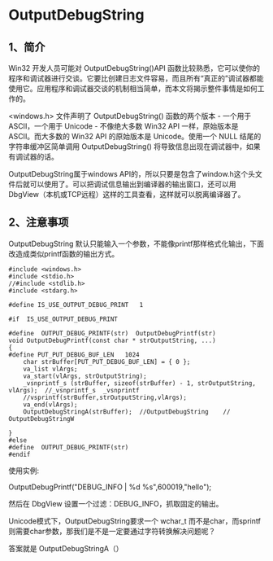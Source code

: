 # OutputDebugString

## 1、简介
Win32 开发人员可能对 OutputDebugString()API 函数比较熟悉，它可以使你的程序和调试器进行交谈。它要比创建日志文件容易，而且所有“真正的”调试器都能使用它。应用程序和调试器交谈的机制相当简单，而本文将揭示整件事情是如何工作的。

<windows.h> 文件声明了 OutputDebugString() 函数的两个版本 - 一个用于 ASCII，一个用于 Unicode - 不像绝大多数 Win32 API 一样，原始版本是 ASCII。而大多数的 Win32 API 的原始版本是 Unicode。使用一个 NULL 结尾的字符串缓冲区简单调用 OutputDebugString() 将导致信息出现在调试器中，如果有调试器的话。

OutputDebugString属于windows API的，所以只要是包含了window.h这个头文件后就可以使用了。可以把调试信息输出到编译器的输出窗口，还可以用DbgView（本机或TCP远程）这样的工具查看，这样就可以脱离编译器了。  

## 2、注意事项
OutputDebugString 默认只能输入一个参数，不能像printf那样格式化输出，下面改造成类似printf函数的输出方式。
```
#include <windows.h>
#include <stdio.h>
//#include <stdlib.h>
#include <stdarg.h>
 
#define IS_USE_OUTPUT_DEBUG_PRINT   1
 
#if  IS_USE_OUTPUT_DEBUG_PRINT 
 
#define  OUTPUT_DEBUG_PRINTF(str)  OutputDebugPrintf(str)
void OutputDebugPrintf(const char * strOutputString, ...)
{
#define PUT_PUT_DEBUG_BUF_LEN   1024
	char strBuffer[PUT_PUT_DEBUG_BUF_LEN] = { 0 };
	va_list vlArgs;
	va_start(vlArgs, strOutputString);
	_vsnprintf_s (strBuffer, sizeof(strBuffer) - 1, strOutputString, vlArgs);  //_vsnprintf_s  _vsnprintf
	//vsprintf(strBuffer,strOutputString,vlArgs);
	va_end(vlArgs);
	OutputDebugStringA(strBuffer);  //OutputDebugString    // OutputDebugStringW
 
}
#else 
#define  OUTPUT_DEBUG_PRINTF(str) 
#endif
```
使用实例:

OutputDebugPrintf("DEBUG_INFO | %d %s",600019,"hello");

然后在 DbgView 设置一个过滤：DEBUG_INFO，抓取固定的输出。

Unicode模式下，OutputDebugString要求一个 wchar_t 而不是char，而sprintf则需要char参数，那我们是不是一定要通过字符转换解决问题呢？

答案就是 OutputDebugStringA（）










